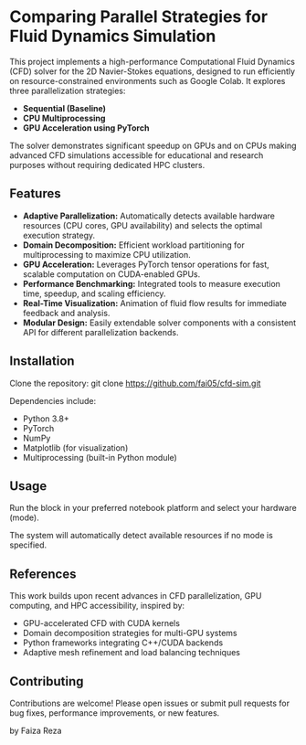 # Comparing Parallel Strategies for Fluid Dynamics Simulation
This project implements a high-performance Computational Fluid Dynamics (CFD) solver for the 2D Navier-Stokes equations, designed to run efficiently on resource-constrained environments such as Google Colab. It explores three parallelization strategies:

- **Sequential (Baseline)**
- **CPU Multiprocessing**
- **GPU Acceleration using PyTorch**

The solver demonstrates significant speedup on GPUs and on CPUs making advanced CFD simulations accessible for educational and research purposes without requiring dedicated HPC clusters.

## Features

- **Adaptive Parallelization:** Automatically detects available hardware resources (CPU cores, GPU availability) and selects the optimal execution strategy.
- **Domain Decomposition:** Efficient workload partitioning for multiprocessing to maximize CPU utilization.
- **GPU Acceleration:** Leverages PyTorch tensor operations for fast, scalable computation on CUDA-enabled GPUs.
- **Performance Benchmarking:** Integrated tools to measure execution time, speedup, and scaling efficiency.
- **Real-Time Visualization:** Animation of fluid flow results for immediate feedback and analysis.
- **Modular Design:** Easily extendable solver components with a consistent API for different parallelization backends.

## Installation
Clone the repository:
git clone https://github.com/fai05/cfd-sim.git

Dependencies include:
- Python 3.8+
- PyTorch
- NumPy
- Matplotlib (for visualization)
- Multiprocessing (built-in Python module)

## Usage
Run the block in your preferred notebook platform and select your hardware (mode).

The system will automatically detect available resources if no mode is specified.

## References

This work builds upon recent advances in CFD parallelization, GPU computing, and HPC accessibility, inspired by:

- GPU-accelerated CFD with CUDA kernels
- Domain decomposition strategies for multi-GPU systems
- Python frameworks integrating C++/CUDA backends
- Adaptive mesh refinement and load balancing techniques

## Contributing

Contributions are welcome! Please open issues or submit pull requests for bug fixes, performance improvements, or new features.

by Faiza Reza 
